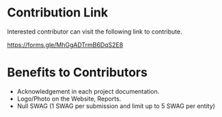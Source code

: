 # Contribution Link

Interested contributor can visit the following link to contribute.

https://forms.gle/MhGgADTrmB6DqS2E8


# Benefits to Contributors

- Acknowledgement in each project documentation.
- Logo/Photo on the Website, Reports.
- Null SWAG (1 SWAG per submission and limit up to 5 SWAG per entity)